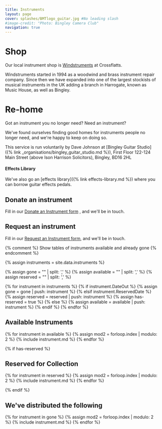 ```yaml
---
title: Instruments
layout: page 
cover: splashes/BMTlogo_guitar.jpg #No leading slash
#image-credit: "Photo: Bingley Camera Club"
navigation: true
---
```


# Shop

Our local instrument shop is [Windstruments](https://www.windstruments.co.uk/) at Crossflatts. 

Windstruments started in 1994 as a woodwind and brass instrument repair company. Since then we have expanded into one of the largest stockists of musical instruments in the UK adding a branch in Harrogate, known as Music House, as well as Bingley. 

# Re-home

Got an instrument you no longer need? Need an instrument? 

We've found ourselves finding good homes for instruments people no longer need, and we're happy to keep on doing so.

This service is run voluntarily by Dave Johnson at [Bingley Guitar Studio]({% link _organisations/bingley_guitar_studio.md %}), First Floor 122-124 Main Street (above Ison Harrison Solicitors), Bingley, BD16 2HL

#### Effects Library
We've also go an [effects library]({% link effects-library.md %}) where you can borrow guitar effects pedals.

## Donate an instrument

Fill in our [Donate an Instrument form](https://docs.google.com/forms/d/e/1FAIpQLSfpGeqaYlQz2LAsN3985pGQv32smi1tkOYU_kkgBsaX7lsrMg/viewform) , and we'll be in touch.

## Request an instrument

Fill in our [Request an Instrument form](https://docs.google.com/forms/d/e/1FAIpQLSfgOb9AqzPsfuYIa1MiFecc6Fuw5kwAUicM_X0914f5r9BMdQ/viewform), and we'll be in touch.


{% comment %}
Show tables of instruments available and already gone
{% endcomment %}

{% assign instruments = site.data.instruments %}

{% assign gone = "" | split: ',' %}
{% assign available = "" | split: ',' %}
{% assign reserved = "" | split: ',' %}

{% for instrument in instruments %}
    {% if instrument.DateOut %}
         {% assign gone = gone | push: instrument %}
    {% elsif instrument.ReservedDate %}
        {% assign reserved = reserved | push: instrument %}
        {% assign has-reserved = true %}
    {% else %}
        {% assign available = available | push: instrument %}
  {% endif %}
{% endfor %}

## Available Instruments
<div class="row row-cols-1 row-cols-md-3">
{% for instrument in available %}
{% assign mod2 = forloop.index | modulo: 2 %}
{% include instrument.md %}
{% endfor %}  
</div>


{% if has-reserved %}
## Reserved for Collection

{% for instrument in reserved %}
{% assign mod2 = forloop.index | modulo: 2 %}
{% include instrument.md %}
{% endfor %}  

{% endif %}

## We've distributed the following
<div class="row row-cols-1 row-cols-md-2">
{% for instrument in gone %}
{% assign mod2 = forloop.index | modulo: 2 %}
{% include instrument.md %}
{% endfor %}  
</div>